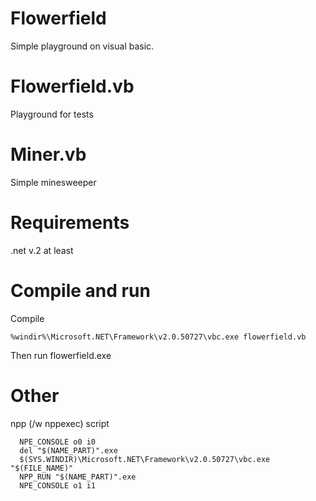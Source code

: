Flowerfield
===========
Simple playground on visual basic.

Flowerfield.vb
==============
Playground for tests


Miner.vb
==============
Simple minesweeper



Requirements
===========
.net v.2 at least


Compile and run
===========

Compile
    
    %windir%\Microsoft.NET\Framework\v2.0.50727\vbc.exe flowerfield.vb
    
Then run flowerfield.exe


Other
===========
    
npp (/w nppexec) script
    
      NPE_CONSOLE o0 i0
      del "$(NAME_PART)".exe
      $(SYS.WINDIR)\Microsoft.NET\Framework\v2.0.50727\vbc.exe "$(FILE_NAME)"
      NPP_RUN "$(NAME_PART)".exe
      NPE_CONSOLE o1 i1
